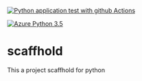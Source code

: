 [![Python application test with github Actions](https://github.com/Thot80/scaffhold/actions/workflows/main.yml/badge.svg?branch=main)](https://github.com/Thot80/scaffhold/actions/workflows/main.yml)

[![Azure Python 3.5](https://github.com/Thot80/scaffhold/actions/workflows/azure.yml/badge.svg)](https://github.com/Thot80/scaffhold/actions/workflows/azure.yml)

# scaffhold
This a project scaffhold for python
